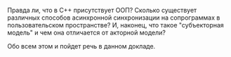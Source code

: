 Правда ли, что в С++ присутствует ООП? Сколько существует различных способов асинхронной синхронизации на сопрограммах в пользовательском пространстве? И, наконец, что такое "субъекторная модель" и чем она отличается от акторной модели? 

Обо всем этом и пойдет речь в данном докладе.
